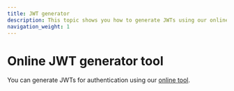 ```yaml
---
title: JWT generator
description: This topic shows you how to generate JWTs using our online tool.
navigation_weight: 1
---
```


# Online JWT generator tool

You can generate JWTs for authentication using our [online tool](/jwt).
